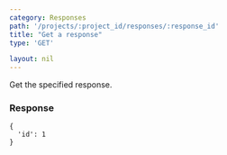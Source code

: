 ```yaml
---
category: Responses
path: '/projects/:project_id/responses/:response_id'
title: "Get a response"
type: 'GET'

layout: nil
---
```


Get the specified response.

### Response

```
{
  'id': 1
}
```
